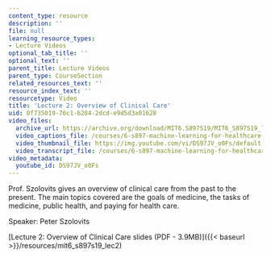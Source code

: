 ```yaml
---
content_type: resource
description: ''
file: null
learning_resource_types:
- Lecture Videos
optional_tab_title: ''
optional_text: ''
parent_title: Lecture Videos
parent_type: CourseSection
related_resources_text: ''
resource_index_text: ''
resourcetype: Video
title: 'Lecture 2: Overview of Clinical Care'
uid: 0f735019-76c1-b204-2dcd-e9d5d3a01628
video_files:
  archive_url: https://archive.org/download/MIT6.S897S19/MIT6_S897S19_lec02_300k.mp4
  video_captions_file: /courses/6-s897-machine-learning-for-healthcare-spring-2019/4ab19b421be95f0eb819909d8533b14f_DS97JV_o0Fs.vtt
  video_thumbnail_file: https://img.youtube.com/vi/DS97JV_o0Fs/default.jpg
  video_transcript_file: /courses/6-s897-machine-learning-for-healthcare-spring-2019/df98fd243a78b9d7e7a9a50026f28d6c_DS97JV_o0Fs.pdf
video_metadata:
  youtube_id: DS97JV_o0Fs
---
```


Prof. Szolovits gives an overview of clinical care from the past to the present. The main topics covered are the goals of medicine, the tasks of medicine, public health, and paying for health care.

Speaker: Peter Szolovits

[Lecture 2: Overview of Clinical Care slides (PDF - 3.9MB)]({{< baseurl >}}/resources/mit6_s897s19_lec2)